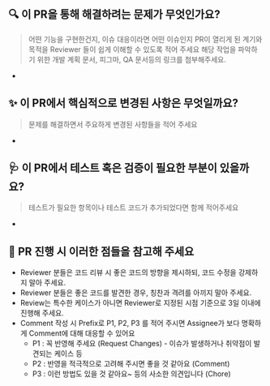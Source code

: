 ## 🔍️ 이 PR을 통해 해결하려는 문제가 무엇인가요?

> 어떤 기능을 구현한건지, 이슈 대응이라면 어떤 이슈인지 PR이 열리게 된 계기와 목적을 Reviewer 들이 쉽게 이해할 수 있도록 적어 주세요
> 해당 작업을 파악하기 위한 개발 계획 문서, 피그마, QA 문서등의 링크를 첨부해주세요.

-

## ✨ 이 PR에서 핵심적으로 변경된 사항은 무엇일까요?

> 문제를 해결하면서 주요하게 변경된 사항들을 적어 주세요

-

## 🩺 이 PR에서 테스트 혹은 검증이 필요한 부분이 있을까요?

> 테스트가 필요한 항목이나 테스트 코드가 추가되었다면 함께 적어주세요

-

## 📌 PR 진행 시 이러한 점들을 참고해 주세요

- Reviewer 분들은 코드 리뷰 시 좋은 코드의 방향을 제시하되, 코드 수정을 강제하지 말아 주세요.
- Reviewer 분들은 좋은 코드를 발견한 경우, 칭찬과 격려를 아끼지 말아 주세요.
- Review는 특수한 케이스가 아니면 Reviewer로 지정된 시점 기준으로 3일 이내에 진행해 주세요.
- Comment 작성 시 Prefix로 P1, P2, P3 를 적어 주시면 Assignee가 보다 명확하게 Comment에 대해 대응할 수 있어요
  - P1 : 꼭 반영해 주세요 (Request Changes) - 이슈가 발생하거나 취약점이 발견되는 케이스 등
  - P2 : 반영을 적극적으로 고려해 주시면 좋을 것 같아요 (Comment)
  - P3 : 이런 방법도 있을 것 같아요~ 등의 사소한 의견입니다 (Chore)
